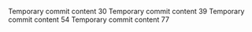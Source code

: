Temporary commit content 30
Temporary commit content 39
Temporary commit content 54
Temporary commit content 77
